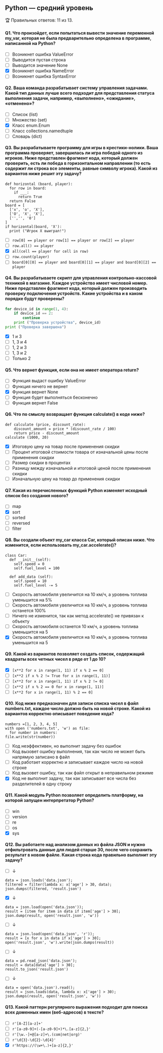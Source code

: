 ## Python — средний уровень

🏆 Правильных ответов: 11 из 13. 

#### Q1. Что произойдет, если попытаться вывести значение переменной my_var, которая не была предварительно определена в программе, написанной на Python?

- [ ] Возникнет ошибка ValueError
- [ ] Выводится пустая строка
- [ ] Выводится значение None
- [x] Возникнет ошибка NameError
- [ ] Возникнет ошибка SyntaxError

#### Q2. Ваша команда разрабатывает систему управления задачами. Какой тип данных лучше всего подходит для представления статуса выполнения задачи, например, «выполнено», «ожидание», «отменено»?

- [ ] Список (list)
- [ ] Множество (set)
- [x] Класс enum.Enum
- [ ] Класс collections.namedtuple
- [ ] Словарь (dict)

#### Q3. Вы разрабатываете программу для игры в крестики-нолики. Ваша программа проверяет, завершилась ли игра победой одного из игроков. Ниже представлен фрагмент кода, который должен проверить, есть ли победа в горизонтальном направлении (то есть содержит ли строка все элементы, равные символу игрока). Какой из вариантов ниже решит эту задачу?

```
def horizontal (board, player):
  for row in board:
    if ___:
      return True
  return False
board = [
  ['x', 'o', 'X'], 
  ['O', 'X', 'X'], 
  ['','', '0']
]
if horizontal(board, 'X'):
  print ("Игрок Х выиграл!")
```

- [ ] `row[0] == player or row[1] == player or row[2] == player`
- [ ] `row.all() == player`
- [x] `all(cell == player for cell in row)`
- [ ] `row.count(player)`
- [ ] `board[0][0] == player and board[0][1] == player and board[0][2] == player`

#### Q4. Вы разрабатываете скрипт для управления контрольно-кассовой техникой в магазине. Каждое устройство имеет числовой номер. Ниже представлен фрагмент кода, который должен производить проверку подключения устройств. Какие устройства и в каком порядке будут проверены?

```python
for device_id in range(1, 4):
    if device_id == 2:
        continue
    print ("Проверка устройства", device_id)
print ("Проверка завершена")
```

- [x] 1 и 3
- [ ] 1, 3 и 4
- [ ] 1, 2 и 3
- [ ] 1, 3 и 2
- [ ] Только 2

#### Q5. Что вернет функция, если она не имеет оператора return?

- [ ] Функция выдаст ошибку ValueError
- [ ] Функция ничего не вернет
- [x] Функция вернет None
- [ ] Функция будет выполняться бесконечно
- [ ] Функция вернет False

#### Q6. Что по смыслу возвращает функция calculate() в коде ниже?

```
def calculate (price, discount_rate):
    discount_amount = price * (discount_rate / 100)
    return price - discount_amount
calculate (1000, 20)
```

- [x] Итоговую цену на товар после применения скидки
- [ ] Процент итоговой стоимости товара от изначальной цены после применения скидки
- [ ] Размер скидки в процентах
- [ ] Разницу между изначальной и итоговой ценой после применения скидки
- [ ] Изначальную цену на товар до применения скидки

#### Q7. Какая из перечисленных функций Python изменяет исходный список без создания нового?

- [ ] map
- [x] sort
- [ ] sorted
- [ ] reversed
- [ ] filter

#### Q8. Вы создали объект my_car класса Car, который описан ниже. Что изменится, если использовать my_car.accelerate()?

```
class Car:
  def __init__(self):
    self.speed = 0
    self.fuel_level = 100

  def add_data (self):
    self.speed = 10
    self.fuel_level -= 5
```
- [ ] Скорость автомобиля увеличится на 10 км/ч, а уровень топлива уменьшится на 5%
- [ ] Скорость автомобиля увеличится на 10 км/ч, а уровень топлива останется 100%
- [ ] Ничего не изменится, так как метод accelerate() не привязан к объекту
- [ ] Скорость автомобиля останется 10 км/ч, а уровень топлива уменьшится на 5
- [x] Скорость автомобиля увеличится на 10 км/ч, а уровень топлива уменьшится на 5

#### Q9. Какой из вариантов позволяет создать список, содержащий квадраты всех четных чисел в ряде от 1 до 10?

- [x] `[x**2 for x in range(1, 11) if x % 2 == 0]`
- [ ] `[x**2 if x % 2 != True for x in range(1, 11)]`
- [ ] `[x**2 for x in range(1, 11) if x % 2 != 0]`
- [ ] `[x**2 if x % 2 == 0 for x in range(1, 11)]`
- [ ] `[x**2 for x in range(1, 11) % 2 == 0]`

#### Q10. Код ниже предназначен для записи списка чисел в файл numbers.txt, каждое число должно быть на новой строке. Какой из вариантов корректно описывает поведение кода?

```
numbers =[1, 2, 3, 4, 5]
with open ('numbers.txt', 'w') as file:
  for number in numbers:
file.write(str(number))
```

- [ ] Код неэффективен, но выполнит задачу без ошибок
- [ ] Код вызовет ошибку выполнения, так как число не может быть напрямую записано в файл
- [ ] Код работает корректно и записывает каждое число на новой строке
- [ ] Код вызовет ошибку, так как файл открыт в неправильном режиме
- [x] Код не выполнит задачу, так как записывает все числа без разделителей в одну строку

#### Q11. Какой модуль Python позволяет определить платформу, на которой запущен интерпретатор Python?

- [ ] win
- [ ] version
- [ ] re
- [ ] os
- [x] sys

#### Q12. Вы работаете над анализом данных из файла JSON и нужно отфильтровать данные для людей старше 30, после чего сохранить результат в новом файле. Какая строка кода правильно выполнит эту задачу?

- [ ] ↓
```
data = json.loads('data.json');
filtered = filter(lambda x: x['age'] > 30, data);
json.dumps(filtered, 'result.json')
```

- [x] ↓
```
data = json.load(open('data.json'));
result = [item for item in data if item['age'] > 30];
json.dump(result, open('result.json', 'w'))
```
- [ ] ↓
```
data = json.load(open('data.json', 'r'));
result = [x for x in data if x['age'] > 30];
open('result.json', 'w').write(json.dumps(result))
```
- [ ] ↓
```
data = pd.read_json('data.json');
result = data[data['age'] > 30];
result.to_json('result.json')
```
- [ ] ↓
```
data = open('data.json').read();
result = json.loads(data, lambda x: x['age'] > 30);
json.dumps(result, open('result.json', 'w'))
```


#### Q13. Какой паттерн регулярного выражения подходит для поиска всех доменных имен (веб-адресов) в тексте?

- [ ] `r'[A-Z][a-z]+'`
- [ ] `r'[a-z0-9]+(-[a-z0-9]+)*\.[a-z]{2,}'`
- [ ] `r'[\w.-]+@[a-z]+\.(com|net|org)'`
- [ ] `r'\d{3}-\d{2}-\d{4}'`
- [x] `r'https://(\w+\.)+[a-z]{2,}'`
